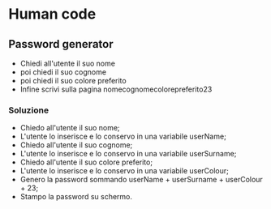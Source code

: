 # Human code

## Password generator

- Chiedi all'utente il suo nome
- poi chiedi il suo cognome
- poi chiedi il suo colore preferito
- Infine scrivi sulla pagina nomecognomecolorepreferito23

### Soluzione

- Chiedo all'utente il suo nome;
- L'utente lo inserisce e lo conservo in una variabile userName;
- Chiedo all'utente il suo cognome;
- L'utente lo inserisce e lo conservo in una variabile userSurname;
- Chiedo all'utente il suo colore preferito;
- L'utente lo inserisce e lo conservo in una variabile userColour;
- Genero la password sommando userName + userSurname + userColour + 23;
- Stampo la password su schermo.
